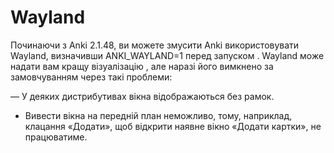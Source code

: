 # Wayland

Починаючи з Anki 2.1.48, ви можете змусити Anki використовувати Wayland, визначивши ANKI_WAYLAND=1 перед запуском . Wayland може надати вам кращу візуалізацію , але наразі його вимкнено за замовчуванням через такі проблеми:

— У деяких дистрибутивах вікна відображаються без рамок.

- Вивести вікна на передній план неможливо, тому, наприклад, клацання «Додати», щоб відкрити наявне вікно «Додати картки», не працюватиме.
